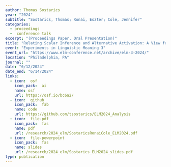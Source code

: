 ```yaml
---
author: Thomas Sostarics
year: "2024"
subtitle: "Sostarics, Thomas; Ronai, Eszter; Cole, Jennifer"
categories:
  - proceedings
  -  conference talk
excerpt: "(Proceedings Paper, Oral Presentation)"
title: "Relating Scalar Inference and Alternative Activation: A View from the Rise-Fall-Rise Tune in American English"
event: "Experiments in Linguistic Meaning 3"
event_url: "https://www.elm-conference.net/archive/elm-3-2024/"
location: "Philadelphia, PA"
journal: ""
date: "6/12/2024"
date_end: "6/14/2024"
links:
  - icon:  osf
    icon_pack:  ai
    name: osf
    url: https://osf.io/bc6a2/
  - icon:  github
    icon_pack:  fab
    name: code
    url: https://github.com/tsostarics/ELM2024_Analysis
  - icon:  file-pdf
    icon_pack:  fas
    name: pdf
    url: /research/2024_elm/SostaricsRonaiCole_ELM2024.pdf
  - icon:  file-powerpoint
    icon_pack:  fas
    name: slides
    url: /research/2024_elm/Sostarics_ELM2024_slides.pdf
type: publication
---
```



